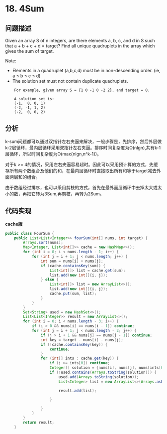 # 18. 4Sum
## 问题描述
Given an array S of n integers, are there elements a, b, c, and d in S such that a + b + c + d = target? Find all unique quadruplets in the array which gives the sum of target.

Note:
* Elements in a quadruplet (a,b,c,d) must be in non-descending order. (ie, a ≤ b ≤ c ≤ d)
* The solution set must not contain duplicate quadruplets.
```
    For example, given array S = {1 0 -1 0 -2 2}, and target = 0.

    A solution set is:
    (-1,  0, 0, 1)
    (-2, -1, 1, 2)
    (-2,  0, 0, 2)
```
## 分析
k-sum问题都可以通过双指针左右夹逼来解决，一般步骤是，先排序，然后外层做k-2层循环，最内层循环采用双指针左右夹逼。排序时间复杂度为O(nlgn),共有k-1层循环，所以时间复杂度为O(max{nlgn,n^k-1})。

对于k >= 4的情况，采用左右夹逼容易超时。因此可以采用预计算的方式，先缓存所有两个数组合及他们的和，在最内层循环时直接取出所有和等于target减去外面两层和的组合。

由于数组经过排序，也可以采用剪枝的方式，首先在最外面层循环中去掉太大或太小的数，再把它转为3Sum,再剪枝，再转为2Sum。

## 代码实现
**cache版**
```java
public class FourSum {
    public List<List<Integer>> fourSum(int[] nums, int target) {
        Arrays.sort(nums);
        Map<Integer, List<int[]>> cache = new HashMap<>();
        for (int i = 0; i < nums.length - 1; i++) {
            for (int j = i + 1; j < nums.length; j++) {
                int sum = nums[i] + nums[j];
                if (cache.containsKey(sum)) {
                    List<int[]> list = cache.get(sum);
                    list.add(new int[]{i, j});
                } else {
                    List<int[]> list = new ArrayList<>();
                    list.add(new int[]{i, j});
                    cache.put(sum, list);
                }
            }
        }
        Set<String> used = new HashSet<>();
        List<List<Integer>> result = new ArrayList<>();
        for (int i = 0; i < nums.length - 3; i++) {
            if (i > 0 && nums[i] == nums[i - 1]) continue;
            for (int j = i + 1; j < nums.length - 2; j++) {
                if (j > i + 1 && nums[j] == nums[j - 1]) continue;
                int key = target - nums[i] - nums[j];
                if (!cache.containsKey(key)) {
                    continue;
                }
                for (int[] ints : cache.get(key)) {
                    if (j >= ints[0]) continue;
                    Integer[] solution = {nums[i], nums[j], nums[ints[0]], nums[ints[1]]};
                    if (!used.contains(Arrays.toString(solution))) {
                        used.add(Arrays.toString(solution));
                        List<Integer> list = new ArrayList<>(Arrays.asList(solution));

                        result.add(list);

                    }

                }
            }
        }
        return result;
    }
```
